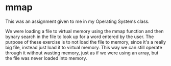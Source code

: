 # mmap

This was an assignment given to me in my Operating Systems class.

We were loading a file to virtual memory using the mmap function and then bynary search in the file to look up for a word entered by the user. The purpose of these exercise is to not load the file to memory, since it's a really big file, instead just load it to virtual memory. This way we can still operate through it without wasting memory, just as if we were using an array, but the file was never loaded into memory.
